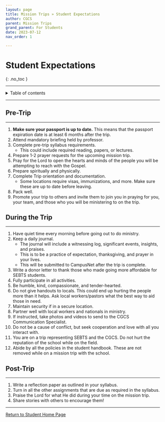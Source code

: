 ```yaml
---
layout: page
title: Mission Trips » Student Expectations
author: CGCS
parent: Mission Trips
grand_parent: For Students
date: 2023-07-12
nav_order: 1

---
```


# Student Expectations
{: .no_toc }

---

<details closed markdown="block">
  <summary>
    Table of contents
  </summary>
  {: .text-delta }
1. TOC
{:toc}
</details>

---

## Pre-Trip

---

1. **Make sure your passport is up to date.** This means that the passport expiration date is at least 6 months after the trip.
2. Attend mandatory briefing held by professor.
3. Complete pre-trip syllabus requirements.
   * This could include required reading, papers, or lectures.
4. Prepare 1-2 prayer requests for the upcoming mission trip.
5. Pray for the Lord to open the hearts and minds of the people you will be attempting to reach with the Gospel.
6. Prepare spiritually and physically.
7. Complete Trip orientation and documentation.
   * Some locations require visas, immunizations, and more. Make sure these are up to date before leaving.
8. Pack well.
9. Promote your trip to others and invite them to join you in praying for you, your team, and those who you will be ministering to on the trip.

## During the Trip

---

 1. Have quiet time every morning before going out to do ministry.
 2. Keep a daily journal.
    * The journal will include a witnessing log, significant events, insights, and praises.
    * This is to be a practice of expectation, thanksgiving, and prayer in your lives.
    * This will be submitted to CampusNet after the trip is complete.
 3. Write a donor letter to thank those who made going more affordable for SEBTS students.
 4. Fully participate in all activities.
 5. Be humble, kind, compassionate, and tender-hearted.
 6. Do not give handouts to locals. This could end up hurting the people more than it helps. Ask local workers/pastors what the best way to aid those in need.
 7. Maintain security if in a secure location.
 8. Partner well with local workers and nationals in ministry.
 9. If instructed, take photos and videos to send to the CGCS Communication Specialist.
10. Do not be a cause of conflict, but seek cooperation and love with all you interact with.
11. You are on a trip representing SEBTS and the CGCS. Do not hurt the reputation of the school while on the field.
12. Abide by all the policies in the student handbook. These are not removed while on a mission trip with the school.

## Post-Trip

---

1. Write a reflection paper as outlined in your syllabus.
2. Turn in all the other assignments that are due as required in the syllabus.
3. Praise the Lord for what He did during your time on the mission trip.
4. Share stories with others to encourage them!

---

[Return to Student Home Page](/students)